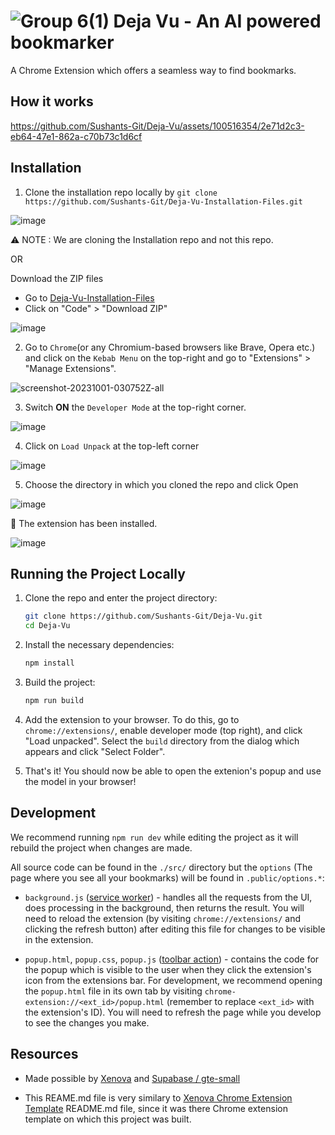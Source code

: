 # ![Group 6(1)](https://github.com/Sushants-Git/Deja-Vu/assets/100516354/e80b1a1c-1d70-4911-ac56-8c2e8ce0c013) Deja Vu - An AI powered bookmarker

A Chrome Extension which offers a seamless way to find bookmarks.

## How it works


https://github.com/Sushants-Git/Deja-Vu/assets/100516354/2e71d2c3-eb64-47e1-862a-c70b73c1d6cf


## Installation

1. Clone the installation repo locally by `git clone https://github.com/Sushants-Git/Deja-Vu-Installation-Files.git`

![image](https://github.com/Sushants-Git/Deja-Vu/assets/100516354/648d5738-51a8-4005-af92-8d7488be3d00)

⚠️  NOTE : We are cloning the Installation repo and not this repo.

OR

Download the ZIP files
- Go to [Deja-Vu-Installation-Files ](https://github.com/Sushants-Git/Deja-Vu-Installation-Files)
- Click on "Code" > "Download ZIP"

![image](https://github.com/Sushants-Git/Deja-Vu/assets/100516354/9b6ae887-4746-486e-8bab-33719ffc7b09)

2. Go to `Chrome`(or any Chromium-based browsers like Brave, Opera etc.) and click on the `Kebab Menu` on the top-right and go to "Extensions" > "Manage Extensions".

![screenshot-20231001-030752Z-all](https://github.com/Sushants-Git/Youtube-Controller/assets/100516354/62ecce48-9f20-45d7-8516-a89e4032cf79)

3. Switch **ON** the `Developer Mode` at the top-right corner.

![image](https://github.com/Sushants-Git/Deja-Vu/assets/100516354/5768cde9-056f-449e-8ac1-921bb6b8b49a)

4. Click on `Load Unpack` at the top-left corner

![image](https://github.com/Sushants-Git/Deja-Vu/assets/100516354/8c409fd8-7efa-460f-bba6-4fbb33ef5a25)

5. Choose the directory in which you cloned the repo and click Open

![image](https://github.com/Sushants-Git/Deja-Vu/assets/100516354/cdc76929-cd9c-4cf4-b4a3-e98813d831b3)

🎉 The extension has been installed.

![image](https://github.com/Sushants-Git/Deja-Vu/assets/100516354/4308a12f-05d2-4f21-b90e-0318c0b82649)


## Running the Project Locally

1. Clone the repo and enter the project directory:
   ```bash
   git clone https://github.com/Sushants-Git/Deja-Vu.git
   cd Deja-Vu
   ```
1. Install the necessary dependencies:

   ```bash
   npm install
   ```

1. Build the project:

   ```bash
   npm run build
   ```

1. Add the extension to your browser. To do this, go to `chrome://extensions/`, enable developer mode (top right), and click "Load unpacked". Select the `build` directory from the dialog which appears and click "Select Folder".

1. That's it! You should now be able to open the extenion's popup and use the model in your browser!

## Development

We recommend running `npm run dev` while editing the project as it will rebuild the project when changes are made.

All source code can be found in the `./src/` directory but the `options` (The page where you see all your bookmarks) will be found in `.public/options.*`:

- `background.js` ([service worker](https://developer.chrome.com/docs/extensions/mv3/service_workers/)) - handles all the requests from the UI, does processing in the background, then returns the result. You will need to reload the extension (by visiting `chrome://extensions/` and clicking the refresh button) after editing this file for changes to be visible in the extension.

- `popup.html`, `popup.css`, `popup.js` ([toolbar action](https://developer.chrome.com/docs/extensions/reference/action/)) - contains the code for the popup which is visible to the user when they click the extension's icon from the extensions bar. For development, we recommend opening the `popup.html` file in its own tab by visiting `chrome-extension://<ext_id>/popup.html` (remember to replace `<ext_id>` with the extension's ID). You will need to refresh the page while you develop to see the changes you make.


## Resources

- Made possible by [Xenova](https://github.com/xenova/transformers.js) and [Supabase / gte-small](https://huggingface.co/Supabase/gte-small)

- This REAME.md file is very similary to [Xenova Chrome Extension Template](https://github.com/xenova/transformers.js/blob/main/examples/extension/README.md) README.md file, since it was there Chrome extension template on which this project was built.

